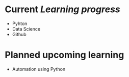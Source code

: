 # Current _Learning progress_
- Pyhton
- Data Science
- Github

# Planned **upcoming learning**
- Automation using Python
